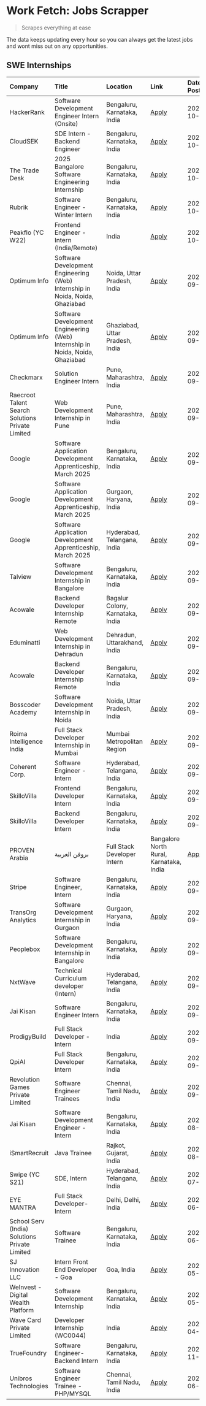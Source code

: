 # Work Fetch: Jobs Scrapper
> Scrapes everything at ease

The data keeps updating every hour so you can always get the latest jobs and wont miss out on any opportunities.

## SWE Internships
<!--START_SECTION:workfetch-->
| Company                                          | Title                                                                        | Location                                | Link                                                                                                                                                                                                                                                                            | Date Posted   |
|:-------------------------------------------------|:-----------------------------------------------------------------------------|:----------------------------------------|:--------------------------------------------------------------------------------------------------------------------------------------------------------------------------------------------------------------------------------------------------------------------------------|:--------------|
| HackerRank                                       | Software Development Engineer Intern (Onsite)                                | Bengaluru, Karnataka, India             | [Apply](https://in.linkedin.com/jobs/view/software-development-engineer-intern-onsite-at-hackerrank-4040131804?position=30&pageNum=0&refId=eNG8feUhjdvxvJM1ydV43A%3D%3D&trackingId=mO9cIpYVgkOuO3yQX0p88w%3D%3D)                                                                | 2024-10-03    |
| CloudSEK                                         | SDE Intern - Backend Engineer                                                | Bengaluru, Karnataka, India             | [Apply](https://in.linkedin.com/jobs/view/sde-intern-backend-engineer-at-cloudsek-4040104447?position=50&pageNum=0&refId=eNG8feUhjdvxvJM1ydV43A%3D%3D&trackingId=6NOsP2aDRrjL4i3h41jUvg%3D%3D)                                                                                  | 2024-10-03    |
| The Trade Desk                                   | 2025 Bangalore Software Engineering Internship                               | Bengaluru, Karnataka, India             | [Apply](https://in.linkedin.com/jobs/view/2025-bangalore-software-engineering-internship-at-the-trade-desk-3987456531?position=14&pageNum=0&refId=eNG8feUhjdvxvJM1ydV43A%3D%3D&trackingId=up5KTO5DFQ8ejyKxMMLbUQ%3D%3D)                                                         | 2024-10-02    |
| Rubrik                                           | Software Engineer - Winter Intern                                            | Bengaluru, Karnataka, India             | [Apply](https://in.linkedin.com/jobs/view/software-engineer-winter-intern-at-rubrik-4006567784?position=18&pageNum=0&refId=eNG8feUhjdvxvJM1ydV43A%3D%3D&trackingId=wsEdFmtk8DBqF9avAU2jsw%3D%3D)                                                                                | 2024-10-02    |
| Peakflo (YC W22)                                 | Frontend Engineer - Intern (India/Remote)                                    | India                                   | [Apply](https://in.linkedin.com/jobs/view/frontend-engineer-intern-india-remote-at-peakflo-yc-w22-4037729755?position=15&pageNum=0&refId=eNG8feUhjdvxvJM1ydV43A%3D%3D&trackingId=S4ZdDNYbK1KLQIe6b2phZA%3D%3D)                                                                  | 2024-10-01    |
| Optimum Info                                     | Software Development Engineering (Web) Internship in Noida, Noida, Ghaziabad | Noida, Uttar Pradesh, India             | [Apply](https://in.linkedin.com/jobs/view/software-development-engineering-web-internship-in-noida-noida-ghaziabad-at-optimum-info-4037042231?position=7&pageNum=0&refId=eNG8feUhjdvxvJM1ydV43A%3D%3D&trackingId=%2Ffq1jD%2BdDqzGh9ODp4r%2BHg%3D%3D)                            | 2024-09-27    |
| Optimum Info                                     | Software Development Engineering (Web) Internship in Noida, Noida, Ghaziabad | Ghaziabad, Uttar Pradesh, India         | [Apply](https://in.linkedin.com/jobs/view/software-development-engineering-web-internship-in-noida-noida-ghaziabad-at-optimum-info-4037041629?position=8&pageNum=0&refId=eNG8feUhjdvxvJM1ydV43A%3D%3D&trackingId=9T%2FX2nu1yTQR5yxPnm6utQ%3D%3D)                                | 2024-09-27    |
| Checkmarx                                        | Solution Engineer Intern                                                     | Pune, Maharashtra, India                | [Apply](https://in.linkedin.com/jobs/view/solution-engineer-intern-at-checkmarx-4036405936?position=58&pageNum=0&refId=eNG8feUhjdvxvJM1ydV43A%3D%3D&trackingId=yk4iNGM7SOGNEANcqcEJdA%3D%3D)                                                                                    | 2024-09-27    |
| Raecroot Talent Search Solutions Private Limited | Web Development Internship in Pune                                           | Pune, Maharashtra, India                | [Apply](https://in.linkedin.com/jobs/view/web-development-internship-in-pune-at-raecroot-talent-search-solutions-private-limited-4034584677?position=46&pageNum=0&refId=eNG8feUhjdvxvJM1ydV43A%3D%3D&trackingId=4pS2UnKR8EmPbwoFMFb7DA%3D%3D)                                   | 2024-09-26    |
| Google                                           | Software Application Development Apprenticeship, March 2025                  | Bengaluru, Karnataka, India             | [Apply](https://in.linkedin.com/jobs/view/software-application-development-apprenticeship-march-2025-at-google-4032957527?position=2&pageNum=0&refId=eNG8feUhjdvxvJM1ydV43A%3D%3D&trackingId=HFGIhlZTArMZWY3Uy8F8uQ%3D%3D)                                                      | 2024-09-24    |
| Google                                           | Software Application Development Apprenticeship, March 2025                  | Gurgaon, Haryana, India                 | [Apply](https://in.linkedin.com/jobs/view/software-application-development-apprenticeship-march-2025-at-google-4032958554?position=3&pageNum=0&refId=eNG8feUhjdvxvJM1ydV43A%3D%3D&trackingId=S3DtH1NUvGm29c%2B%2FNlfVgA%3D%3D)                                                  | 2024-09-24    |
| Google                                           | Software Application Development Apprenticeship, March 2025                  | Hyderabad, Telangana, India             | [Apply](https://in.linkedin.com/jobs/view/software-application-development-apprenticeship-march-2025-at-google-4032957528?position=4&pageNum=0&refId=eNG8feUhjdvxvJM1ydV43A%3D%3D&trackingId=vkJyFK1Azp23K1JafJWW7w%3D%3D)                                                      | 2024-09-24    |
| Talview                                          | Software Development Internship in Bangalore                                 | Bengaluru, Karnataka, India             | [Apply](https://in.linkedin.com/jobs/view/software-development-internship-in-bangalore-at-talview-4033703077?position=11&pageNum=0&refId=eNG8feUhjdvxvJM1ydV43A%3D%3D&trackingId=oV7Sx2j14geb5sWFRb1ZOA%3D%3D)                                                                  | 2024-09-23    |
| Acowale                                          | Backend Developer Internship Remote                                          | Bagalur Colony, Karnataka, India        | [Apply](https://in.linkedin.com/jobs/view/backend-developer-internship-remote-at-acowale-4030088707?position=17&pageNum=0&refId=eNG8feUhjdvxvJM1ydV43A%3D%3D&trackingId=gdNpFL66BgVh6JVZ5uTUSg%3D%3D)                                                                           | 2024-09-21    |
| Eduminatti                                       | Web Development Internship in Dehradun                                       | Dehradun, Uttarakhand, India            | [Apply](https://in.linkedin.com/jobs/view/web-development-internship-in-dehradun-at-eduminatti-4032105381?position=25&pageNum=0&refId=eNG8feUhjdvxvJM1ydV43A%3D%3D&trackingId=Bqb94P5ZcGsKWyYP1vNNeg%3D%3D)                                                                     | 2024-09-21    |
| Acowale                                          | Backend Developer Internship Remote                                          | Bengaluru, Karnataka, India             | [Apply](https://in.linkedin.com/jobs/view/backend-developer-internship-remote-at-acowale-4030975489?position=10&pageNum=0&refId=eNG8feUhjdvxvJM1ydV43A%3D%3D&trackingId=I7XFfQ%2Fx4TRB1XG44boPMg%3D%3D)                                                                         | 2024-09-20    |
| Bosscoder Academy                                | Software Development Internship in Noida                                     | Noida, Uttar Pradesh, India             | [Apply](https://in.linkedin.com/jobs/view/software-development-internship-in-noida-at-bosscoder-academy-4031161323?position=16&pageNum=0&refId=eNG8feUhjdvxvJM1ydV43A%3D%3D&trackingId=c%2Fynv1MkJ%2FtePCk76dLCUw%3D%3D)                                                        | 2024-09-20    |
| Roima Intelligence India                         | Full Stack Developer Internship in Mumbai                                    | Mumbai Metropolitan Region              | [Apply](https://in.linkedin.com/jobs/view/full-stack-developer-internship-in-mumbai-at-roima-intelligence-india-4031159544?position=48&pageNum=0&refId=eNG8feUhjdvxvJM1ydV43A%3D%3D&trackingId=yxLPKfjkJXPR74yQWpWClA%3D%3D)                                                    | 2024-09-20    |
| Coherent Corp.                                   | Software Engineer - Intern                                                   | Hyderabad, Telangana, India             | [Apply](https://in.linkedin.com/jobs/view/software-engineer-intern-at-coherent-corp-4029132427?position=20&pageNum=0&refId=eNG8feUhjdvxvJM1ydV43A%3D%3D&trackingId=KDwqz%2BzQwkEpBlT8UFDjRQ%3D%3D)                                                                              | 2024-09-18    |
| SkilloVilla                                      | Frontend Developer Intern                                                    | Bengaluru, Karnataka, India             | [Apply](https://in.linkedin.com/jobs/view/frontend-developer-intern-at-skillovilla-4025873510?position=9&pageNum=0&refId=eNG8feUhjdvxvJM1ydV43A%3D%3D&trackingId=YrA5RAJBWMzgQ2x4hPd1nA%3D%3D)                                                                                  | 2024-09-17    |
| SkilloVilla                                      | Backend Developer Intern                                                     | Bengaluru, Karnataka, India             | [Apply](https://in.linkedin.com/jobs/view/backend-developer-intern-at-skillovilla-4025860894?position=12&pageNum=0&refId=eNG8feUhjdvxvJM1ydV43A%3D%3D&trackingId=pq2IImf0bBPAMMKIGV8wKQ%3D%3D)                                                                                  | 2024-09-17    |
| PROVEN Arabia | بروفن العربية                    | Full Stack Developer Intern                                                  | Bangalore North Rural, Karnataka, India | [Apply](https://in.linkedin.com/jobs/view/full-stack-developer-intern-at-proven-arabia-%D8%A8%D8%B1%D9%88%D9%81%D9%86-%D8%A7%D9%84%D8%B9%D8%B1%D8%A8%D9%8A%D8%A9-4028862862?position=59&pageNum=0&refId=eNG8feUhjdvxvJM1ydV43A%3D%3D&trackingId=%2BFC7Ul1948aZ6B9dELC6sw%3D%3D) | 2024-09-17    |
| Stripe                                           | Software Engineer, Intern                                                    | Bengaluru, Karnataka, India             | [Apply](https://in.linkedin.com/jobs/view/software-engineer-intern-at-stripe-4008214242?position=5&pageNum=0&refId=eNG8feUhjdvxvJM1ydV43A%3D%3D&trackingId=yyJdmOOziJVo0XDtDoAsqQ%3D%3D)                                                                                        | 2024-09-13    |
| TransOrg Analytics                               | Software Development Internship in Gurgaon                                   | Gurgaon, Haryana, India                 | [Apply](https://in.linkedin.com/jobs/view/software-development-internship-in-gurgaon-at-transorg-analytics-4024791052?position=52&pageNum=0&refId=eNG8feUhjdvxvJM1ydV43A%3D%3D&trackingId=6e7MddSQrYp2JgtJAJpsZw%3D%3D)                                                         | 2024-09-12    |
| Peoplebox                                        | Software Development Internship in Bangalore                                 | Bengaluru, Karnataka, India             | [Apply](https://in.linkedin.com/jobs/view/software-development-internship-in-bangalore-at-peoplebox-4022411601?position=13&pageNum=0&refId=eNG8feUhjdvxvJM1ydV43A%3D%3D&trackingId=bb4yze1YeG%2BzJcfrFs3C7A%3D%3D)                                                              | 2024-09-10    |
| NxtWave                                          | Technical Curriculum developer (Intern)                                      | Hyderabad, Telangana, India             | [Apply](https://in.linkedin.com/jobs/view/technical-curriculum-developer-intern-at-nxtwave-4020462207?position=35&pageNum=0&refId=eNG8feUhjdvxvJM1ydV43A%3D%3D&trackingId=FBaaDYshcyCxe5cc5d5j8A%3D%3D)                                                                         | 2024-09-09    |
| Jai Kisan                                        | Software Engineer Intern                                                     | Bengaluru, Karnataka, India             | [Apply](https://in.linkedin.com/jobs/view/software-engineer-intern-at-jai-kisan-4024075360?position=36&pageNum=0&refId=eNG8feUhjdvxvJM1ydV43A%3D%3D&trackingId=x6KC3iSROCN%2BPPJEBe98mg%3D%3D)                                                                                  | 2024-09-09    |
| ProdigyBuild                                     | Full Stack Developer - Intern                                                | India                                   | [Apply](https://in.linkedin.com/jobs/view/full-stack-developer-intern-at-prodigybuild-4019591942?position=45&pageNum=0&refId=eNG8feUhjdvxvJM1ydV43A%3D%3D&trackingId=%2BTB6XwC%2BRp4T47O2NM20cA%3D%3D)                                                                          | 2024-09-08    |
| QpiAI                                            | Full Stack Developer Intern                                                  | Bengaluru, Karnataka, India             | [Apply](https://in.linkedin.com/jobs/view/full-stack-developer-intern-at-qpiai-4017395346?position=29&pageNum=0&refId=eNG8feUhjdvxvJM1ydV43A%3D%3D&trackingId=BuY7tQ%2F%2BBM1w4xes1nf7ng%3D%3D)                                                                                 | 2024-09-06    |
| Revolution Games Private Limited                 | Software Engineer Trainees                                                   | Chennai, Tamil Nadu, India              | [Apply](https://in.linkedin.com/jobs/view/software-engineer-trainees-at-revolution-games-private-limited-4015912927?position=27&pageNum=0&refId=eNG8feUhjdvxvJM1ydV43A%3D%3D&trackingId=pZuqYIvoe8I58OS2uoePrg%3D%3D)                                                           | 2024-09-02    |
| Jai Kisan                                        | Software Development Engineer - Intern                                       | Bengaluru, Karnataka, India             | [Apply](https://in.linkedin.com/jobs/view/software-development-engineer-intern-at-jai-kisan-4027288169?position=24&pageNum=0&refId=eNG8feUhjdvxvJM1ydV43A%3D%3D&trackingId=NA4ATfx%2BuxDrBnlUMiuonQ%3D%3D)                                                                      | 2024-08-22    |
| iSmartRecruit                                    | Java Trainee                                                                 | Rajkot, Gujarat, India                  | [Apply](https://in.linkedin.com/jobs/view/java-trainee-at-ismartrecruit-3992301825?position=32&pageNum=0&refId=eNG8feUhjdvxvJM1ydV43A%3D%3D&trackingId=qReVCMGWiBCjvquOkA8ZRQ%3D%3D)                                                                                            | 2024-08-06    |
| Swipe (YC S21)                                   | SDE, Intern                                                                  | Hyderabad, Telangana, India             | [Apply](https://in.linkedin.com/jobs/view/sde-intern-at-swipe-yc-s21-3980368092?position=38&pageNum=0&refId=eNG8feUhjdvxvJM1ydV43A%3D%3D&trackingId=2xE2l0uKwGg%2FBIaMAQcrpA%3D%3D)                                                                                             | 2024-07-22    |
| EYE MANTRA                                       | Full Stack Developer- Intern                                                 | Delhi, Delhi, India                     | [Apply](https://in.linkedin.com/jobs/view/full-stack-developer-intern-at-eye-mantra-3960988037?position=44&pageNum=0&refId=eNG8feUhjdvxvJM1ydV43A%3D%3D&trackingId=iQmWzs421dNuvBadig2Ktw%3D%3D)                                                                                | 2024-06-28    |
| School Serv (India) Solutions Private Limited    | Software Trainee                                                             | Bengaluru, Karnataka, India             | [Apply](https://in.linkedin.com/jobs/view/software-trainee-at-school-serv-india-solutions-private-limited-3953917603?position=42&pageNum=0&refId=eNG8feUhjdvxvJM1ydV43A%3D%3D&trackingId=HAx3pBYN%2Bu8BPFLPHDxe1g%3D%3D)                                                        | 2024-06-19    |
| SJ Innovation LLC                                | Intern Front End Developer - Goa                                             | Goa, India                              | [Apply](https://in.linkedin.com/jobs/view/intern-front-end-developer-goa-at-sj-innovation-llc-3931678611?position=21&pageNum=0&refId=eNG8feUhjdvxvJM1ydV43A%3D%3D&trackingId=KrFjhEDhbltr9MS%2Ft%2FFTtA%3D%3D)                                                                  | 2024-05-24    |
| WeInvest - Digital Wealth Platform               | Software Development Internship                                              | Bengaluru, Karnataka, India             | [Apply](https://in.linkedin.com/jobs/view/software-development-internship-at-weinvest-digital-wealth-platform-3912867225?position=6&pageNum=0&refId=eNG8feUhjdvxvJM1ydV43A%3D%3D&trackingId=ZPE84A9L8s4gv8QLrlTLQw%3D%3D)                                                       | 2024-05-01    |
| Wave Card Private Limited                        | Developer Internship (WC0044)                                                | India                                   | [Apply](https://in.linkedin.com/jobs/view/developer-internship-wc0044-at-wave-card-private-limited-3900079966?position=43&pageNum=0&refId=eNG8feUhjdvxvJM1ydV43A%3D%3D&trackingId=hbixq%2B5ZA%2BrHgDJJKeD52g%3D%3D)                                                             | 2024-04-15    |
| TrueFoundry                                      | Software Engineer-Backend Intern                                             | Bengaluru, Karnataka, India             | [Apply](https://in.linkedin.com/jobs/view/software-engineer-backend-intern-at-truefoundry-3779508170?position=41&pageNum=0&refId=eNG8feUhjdvxvJM1ydV43A%3D%3D&trackingId=FUqZLblJwEHFTCARq6Aghg%3D%3D)                                                                          | 2023-11-10    |
| Unibros Technologies                             | Software Engineer Trainee - PHP/MYSQL                                        | Chennai, Tamil Nadu, India              | [Apply](https://in.linkedin.com/jobs/view/software-engineer-trainee-php-mysql-at-unibros-technologies-3656599241?position=37&pageNum=0&refId=eNG8feUhjdvxvJM1ydV43A%3D%3D&trackingId=D7B6JxcsCeVCJwuOiVZvCg%3D%3D)                                                              | 2023-06-12    |
<!--END_SECTION:workfetch-->
